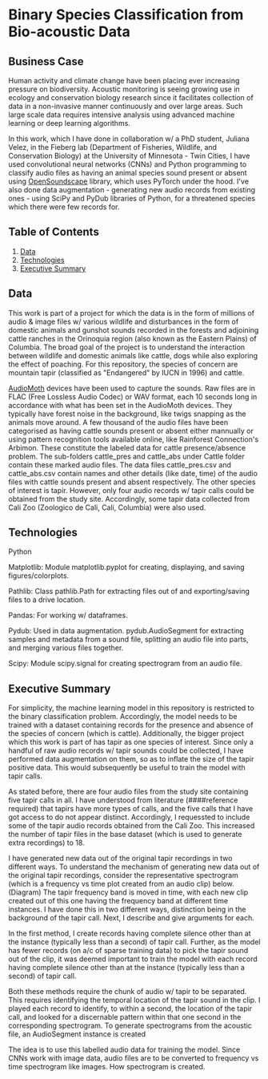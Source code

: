 # Binary Species Classification from Bio-acoustic Data


## Business Case

Human activity and climate change have been placing ever increasing pressure on biodiversity. Acoustic monitoring is seeing growing use in ecology and conservation biology research since it facilitates collection of data in a non-invasive manner continuously and over large areas. Such large scale data requires intensive analysis using advanced machine learning or deep learning algorithms.

In this work, which I have done in collaboration w/ a PhD student, Juliana Velez, in the Fieberg lab (Department of Fisheries, Wildlife, and Conservation Biology) at the University of Minnesota - Twin Cities, I have used convolutional neural networks (CNNs) and Python programming to classify audio files as having an animal species sound present or absent using [OpenSoundscape](https://github.com/kitzeslab/opensoundscape) library, which uses PyTorch under the hood. I've also done data augmentation - generating new audio records from existing ones - using SciPy and PyDub libraries of Python, for a threatened species which there were few records for.


## Table of Contents

1. [ Data ](#data)
2. [ Technologies ](#tex)
3. [ Executive Summary ](#exsum)


<a name="data"></a>
## Data

This work is part of a project for which the data is in the form of millions of audio & image files w/ various wildlife and disturbances in the form of domestic animals and gunshot sounds recorded in the forests and adjoining cattle ranches in the Orinoquia region (also known as the Eastern Plains) of Columbia. The broad goal of the project is to understand the interaction between wildlife and domestic animals like cattle, dogs while also exploring the effect of poaching. For this repository, the species of concern are mountain tapir (classified as "Endangered" by IUCN in 1996) and cattle.

[AudioMoth](https://www.openacousticdevices.info/audiomoth) devices have been used to capture the sounds. Raw files are in FLAC (Free Lossless Audio Codec) or WAV format, each 10 seconds long in accordance with what has been set in the AudioMoth devices. They typically have forest noise in the background, like twigs snapping as the animals move around. A few thousand of the audio files have been categorised as having cattle sounds present or absent either mannually or using pattern recognition tools available online, like Rainforest Connection's Arbimon. These constitute the labeled data for cattle presence/absence problem. The sub-folders cattle_pres and cattle_abs under Cattle folder contain these marked audio files. The data files cattle_pres.csv and cattle_abs.csv contain names and other details (like date, time) of the audio files with cattle sounds present and absent respectively. The other species of interest is tapir. However, only four audio records w/ tapir calls could be obtained from the study site. Accordingly, some tapir data collected from Cali Zoo (Zoologico de Cali, Cali, Columbia) were also used.


<a name="tex"></a>
## Technologies

Python

Matplotlib: Module matplotlib.pyplot for creating, displaying, and saving figures/colorplots.

Pathlib: Class pathlib.Path for extracting files out of and exporting/saving files to a drive location.

Pandas: For working w/ dataframes.

Pydub: Used in data augmentation. pydub.AudioSegment for extracting samples and metadata from a sound file, splitting an audio file into parts, and merging various files together.

Scipy: Module scipy.signal for creating spectrogram from an audio file.


<a name="exsum"></a>
## Executive Summary

For simplicity, the machine learning model in this repository is restricted to the binary classification problem. Accordingly, the model needs to be trained with a dataset containing records for the presence and absence of the species of concern (which is cattle). Additionally, the bigger project which this work is part of has tapir as one species of interest. Since only a handful of raw audio records w/ tapir sounds could be collected, I have performed data augmentation on them, so as to inflate the size of the tapir positive data. This would subsequently be useful to train the model with tapir calls.

As stated before, there are four audio files from the study site containing five tapir calls in all. I have understood from literature (####reference required) that tapirs have more types of calls, and the five calls that I have got access to do not appear distinct. Accordingly, I requessted to include some of the tapir audio records obtained from the Cali Zoo. This increased the number of tapir files in the base dataset (which is used to generate extra recordings) to 18.

I have generated new data out of the original tapir recordings in two different ways. To understand the mechanism of generating new data out of the original tapir recordings, consider the representative spectrogram (which is a frequency vs time plot created from an audio clip) below.
    (Diagram)
The tapir frequency band is moved in time, with each new clip created out of this one having the frequency band  at different time instances. I have done this in two different ways, distinction being in the background of the tapir call. Next, I describe and give arguments for each.

In the first method, I create records having complete silence other than at the instance (typically less than a second) of tapir call. Further, as the model has fewer records (on a/c of sparse training data) to pick the tapir sound out of the clip, it was deemed important to train the model with each record having complete silence other than at the instance (typically less than a second) of tapir call. 

Both these methods require the chunk of audio w/ tapir to be separated. This requires identifying the temporal location of the tapir sound in the clip. I played each record to identify, to within a second, the location of the tapir call, and looked for a discernable pattern within that one second in the corresponding spectrogram. To generate spectrograms from the acoustic file, an AudioSegment instance is created 

The idea is to use this labelled audio data for training the model. Since CNNs work with image data, audio files are to be converted to frequency vs time spectrogram like images. How spectrogram is created.

